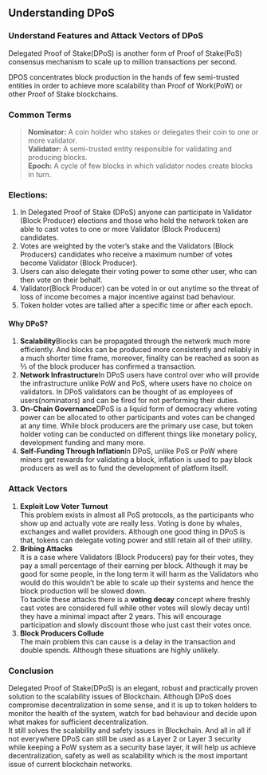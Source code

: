 ## Understanding DPoS

### Understand Features and Attack Vectors of DPoS

Delegated Proof of Stake(DPoS) is another form of Proof of Stake(PoS) consensus
mechanism to scale up to million transactions per second.

DPOS concentrates block production in the hands of few semi-trusted entities in
order to achieve more scalability than Proof of Work(PoW) or other Proof of
Stake blockchains.

### Common Terms

> **Nominator:** A coin holder who stakes or delegates their coin to one or more
> validator.<br> **Validator:** A semi-trusted entity responsible for validating
and producing blocks.<br> **Epoch:** A cycle of few blocks in which validator
nodes create blocks in turn.

### Elections: 

1.  In Delegated Proof of Stake (DPoS) anyone can participate in Validator (Block
Producer) elections and those who hold the network token are able to cast votes
to one or more Validator (Block Producers) candidates. 
1.  Votes are weighted by the voter’s stake and the Validators (Block Producers)
candidates who receive a maximum number of votes become Validator (Block
Producer).
1.  Users can also delegate their voting power to some other user, who can then vote
on their behalf.
1.  Validator(Block Producer) can be voted in or out anytime so the threat of loss
of income becomes a major incentive against bad behaviour.
1.  Token holder votes are tallied after a specific time or after each epoch.

#### Why DPoS?

1.  **Scalability**Blocks can be propagated through the network much more
efficiently. And blocks can be produced more consistently and reliably in a much
shorter time frame, moreover, finality can be reached as soon as ⅔ of the block
producer has confirmed a transaction.
1.  **Network Infrastructure**In DPoS users have control over who will provide the
infrastructure unlike PoW and PoS, where users have no choice on validators. In
DPoS validators can be thought of as employees of users(nominators) and can be
fired for not performing their duties.
1.  **On-Chain Governance**DPoS is a liquid form of democracy where voting power can
be allocated to other participants and votes can be changed at any time. While
block producers are the primary use case, but token holder voting can be
conducted on different things like monetary policy, development funding and many
more.
1.  **Self-Funding Through Inflation**In DPoS, unlike PoS or PoW where miners get
rewards for validating a block, inflation is used to pay block producers as well
as to fund the development of platform itself.

### Attack Vectors

1.  **Exploit Low Voter Turnout**<br>
This problem exists in almost all PoS protocols, as the participants who show up and actually vote are really less. 
Voting is done by whales, exchanges and wallet providers. Although one good thing in DPoS is that, tokens can 
delegate voting power and still retain all of their utility.
1.  **Bribing Attacks**<br>It is a case where Validators (Block Producers) pay for their
votes, they pay a small percentage of their earning per block. Although it may
be good for some people, in the long term it will harm as the Validators who
would do this wouldn’t be able to scale up their systems and hence the block
production will be slowed down.<br> To tackle these attacks there is a **voting
decay** concept where freshly cast votes are considered full while other votes
will slowly decay until they have a minimal impact after 2 years. This will
encourage participation and slowly discount those who just cast their votes
once.
1.  **Block Producers Collude**<br>The main problem this can cause is a delay in the
transaction and double spends. Although these situations are highly unlikely.

### Conclusion

Delegated Proof of Stake(DPoS) is an elegant, robust and practically proven
solution to the scalability issues of Blockchain. Although DPoS does compromise
decentralization in some sense, and it is up to token holders to monitor the
health of the system, watch for bad behaviour and decide upon what makes for
sufficient decentralization.<br> It still solves the scalability and safety
issues in Blockchain. And all in all if not everywhere DPoS can still be used as
a Layer 2 or Layer 3 security while keeping a PoW system as a security base
layer, it will help us achieve decentralization, safety as well as scalability
which is the most important issue of current blockchain networks.

<br> 
